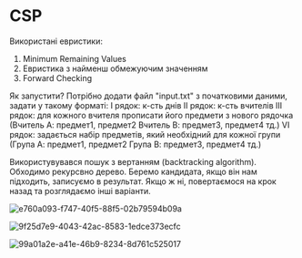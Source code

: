 # CSP
Використані евристики:
1. Minimum Remaining Values
2. Евристика з найменш обмежуючим значенням
3. Forward Checking

Як запустити?
Потрібно додати файл "input.txt" з початковими даними, задати у такому форматі:
І рядок: к-сть днів
ІІ рядок: к-сть вчителів
ІІІ рядок: для кожного вчителя прописати його предмети з нового рядочка
(Вчитель А: предмет1, предмет2
Вчитель В: предмет3, предмет4
тд.)
VI рядок: задається набір предметів, який необхідний для кожної групи
(Група А: предмет1, предмет2
Група В: предмет3, предмет4
тд.)

Використувувався пошук з вертанням (backtracking algorithm). Обходимо рекурсвно дерево. Беремо кандидата, якщо він нам підходить, записуємо в результат. Якщо ж ні, повертаємося на крок назад та розглядаємо інші варіанти.

![e760a093-f747-40f5-88f5-02b79594b09a](https://user-images.githubusercontent.com/32978863/76900099-62830b00-68a1-11ea-8fec-ac149f79bdc5.jpeg)

![9f25d7e9-4043-42ac-8583-1edce373ecfc](https://user-images.githubusercontent.com/32978863/76900146-73338100-68a1-11ea-96f0-32d5e363f253.jpeg)

![99a01a2e-a41e-46b9-8234-8d761c525017](https://user-images.githubusercontent.com/32978863/76900171-7fb7d980-68a1-11ea-97e8-49f595e5c1aa.jpeg)
